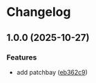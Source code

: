 # Changelog

## 1.0.0 (2025-10-27)


### Features

* add patchbay ([eb362c9](https://github.com/hackclub/helm/commit/eb362c92006b38e4afbf743efcdc12fa3e441fa5))

